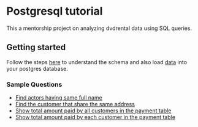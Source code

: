 # Postgresql tutorial

This a mentorship project on analyzing dvdrental data using SQL queries.

## Getting started

Follow the steps [here](https://www.postgresqltutorial.com/postgresql-getting-started/postgresql-sample-database/) to understand the schema and also load [data](./dvdrental.tar) into your postgres database.

### Sample Questions

- [Find actors having same full name](./query_for_actors_having_same_full_name.sql)
- [Find the customer that share the same address](./query_for_customer_that_share_same_address.sql)
- [Show total amount paid by all customers in the payment table](./total_amount_paid_by_customers_in_payment_table.sql)
- [Show total amount paid by each customer in the payment table](./total_amount_paid_by_each_customer_in_payment_table.sql)
